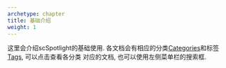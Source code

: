 ```yaml
---
archetype: chapter
title: 基础介绍
weight: 1
---
```


这里会介绍scSpotlight的基础使用. 各文档会有相应的分类[Categories](/categories)和标签[Tags](/tags), 可以点击查看各分类
对应的文档, 也可以使用左侧菜单栏的搜索框.

